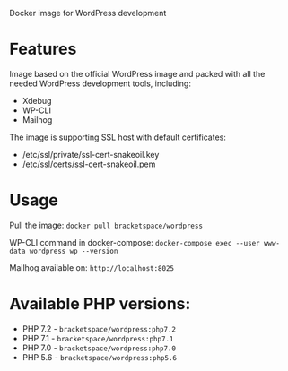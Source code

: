Docker image for WordPress development

# Features

Image based on the official WordPress image and packed with all the needed WordPress development tools, including:

* Xdebug
* WP-CLI
* Mailhog

The image is supporting SSL host with default certificates:

* /etc/ssl/private/ssl-cert-snakeoil.key
* /etc/ssl/certs/ssl-cert-snakeoil.pem

# Usage

Pull the image: `docker pull bracketspace/wordpress`

WP-CLI command in docker-compose: `docker-compose exec --user www-data wordpress wp --version`

Mailhog available on: `http://localhost:8025`

# Available PHP versions:

* PHP 7.2 - `bracketspace/wordpress:php7.2`
* PHP 7.1 - `bracketspace/wordpress:php7.1`
* PHP 7.0 - `bracketspace/wordpress:php7.0`
* PHP 5.6 - `bracketspace/wordpress:php5.6`

